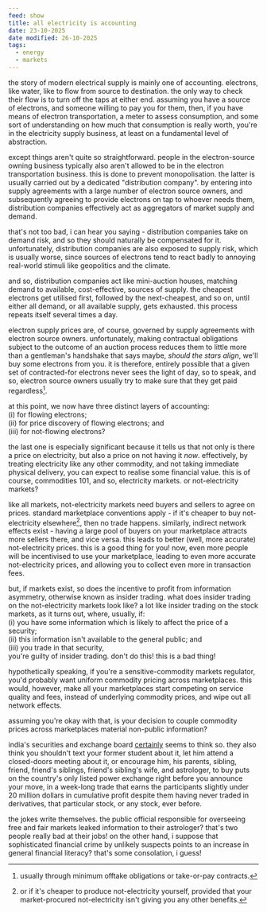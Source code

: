 ```yaml
---
feed: show
title: all electricity is accounting
date: 23-10-2025
date modified: 26-10-2025
tags:
  - energy
  - markets
---
```


the story of modern electrical supply is mainly one of accounting. electrons, like water, like to flow from source to destination. the only way to check their flow is to turn off the taps at either end. assuming you have a source of electrons, and someone willing to pay you for them, then, if you have means of electron transportation, a meter to assess consumption, and some sort of understanding on how much that consumption is really worth, you're in the electricity supply business, at least on a fundamental level of abstraction.

except things aren't quite so straightforward. people in the electron-source owning business typically also aren't allowed to be in the electron transportation business. this is done to prevent monopolisation. the latter is usually carried out by a dedicated "distribution company". by entering into supply agreements with a large number of electron source owners, and subsequently agreeing to provide electrons on tap to whoever needs them, distribution companies effectively act as aggregators of market supply and demand.

that's not too bad, i can hear you saying - distribution companies take on demand risk, and so they should naturally be compensated for it. unfortunately, distribution companies are also exposed to supply risk, which is usually worse, since sources of electrons tend to react badly to annoying real-world stimuli like geopolitics and the climate.

and so, distribution companies act like mini-auction houses, matching demand to available, cost-effective, sources of supply. the cheapest electrons get utilised first, followed by the next-cheapest, and so on, until either all demand, or all available supply, gets exhausted. this process repeats itself several times a day.

electron supply prices are, of course, governed by supply agreements with electron source owners. unfortunately, making contractual obligations subject to the outcome of an auction process reduces them to little more than a gentleman's handshake that says maybe, *should the stars align*, we'll buy some electrons from you. it is therefore, entirely possible that a given set of contracted-for electrons never sees the light of day, so to speak, and so, electron source owners usually try to make sure that they get paid regardless[^1].

at this point, we now have three distinct layers of accounting: <br>
(i) for flowing electrons; <br>
(ii) for price discovery of flowing electrons; and <br>
(iii) for not-flowing electrons?

the last one is especially significant because it tells us that not only is there a price on electricity, but also a price on not having it *now*. effectively, by treating electricity like any other commodity, and not taking immediate physical delivery, you can expect to realise some financial value. this is of course, commodities 101, and so, electricity markets. or not-electricity markets?

like all markets, not-electricity markets need buyers and sellers to agree on prices. standard marketplace conventions apply - if it's cheaper to buy not-electricity elsewhere[^2], then no trade happens. similarly, indirect network effects exist - having a large pool of buyers on your marketplace attracts more sellers there, and vice versa. this leads to better (well, more accurate) not-electricity prices. this is a good thing for you! now, even more people will be incentivised to use your marketplace, leading to even more accurate not-electricity prices, and allowing you to collect even more in transaction fees.

but, if markets exist, so does the incentive to profit from information asymmetry, otherwise known as insider trading. what does insider trading on the not-electricity markets look like? a lot like insider trading on the stock markets, as it turns out, where, usually, if: <br>
(i) you have some information which is likely to affect the price of a security; <br>
(ii) this information isn't available to the general public; and <br>
(iii) you trade in that security, <br>
you're guilty of insider trading. don't do this! this is a bad thing!

hypothetically speaking, if you're a sensitive-commodity markets regulator, you'd probably want uniform commodity pricing across marketplaces. this would, however, make all your marketplaces start competing on service quality and fees, instead of underlying commodity prices, and wipe out all network effects.

assuming you're okay with that, is your decision to couple commodity prices across marketplaces material non-public information? 

india's securities and exchange board [certainly](https://www.sebi.gov.in/sebi_data/attachdocs/oct-2025/interim_order_ie1.pdf) seems to think so. they also think you shouldn't text your former student about it, let him attend a closed-doors meeting about it, or encourage him, his parents, sibling, friend, friend's siblings, friend's sibling's wife, and astrologer, to buy puts on the country's only listed power exchange right before you announce your move, in a week-long trade that earns the participants slightly under 20 million dollars in cumulative profit despite them having never traded in derivatives, that particular stock, or any stock, ever before.

the jokes write themselves. the public official responsible for overseeing free and fair markets leaked information to their astrologer? that's two people really bad at their jobs! on the other hand, i suppose that sophisticated financial crime by unlikely suspects points to an increase in general financial literacy? that's some consolation, i guess!

[^1]: usually through minimum offtake obligations or take-or-pay contracts.

[^2]: or if it's cheaper to produce not-electricity yourself, provided that your market-procured not-electricity isn't giving you any other benefits.
